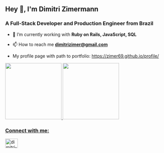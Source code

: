 <h2 align="justify">Hey 👋, I'm Dimitri Zimermann</h2>
<h3 align="justify">A Full-Stack Developer and Production Engineer from Brazil</h3>

- 🌱 I’m currently working with **Ruby on Rails, JavaScript, SQL**

- 📫 How to reach me **dimitrizimer@gmail.com**
- My profile page with path to portfolio: https://zimer69.github.io/profile/

<div align="start">
  <a href="https://github.com/zimer69">
  <img height="180em" src="https://github-readme-stats.vercel.app/api?username=zimer69&show_icons=true&theme=tokyonight&include_all_commits=true&count_private=true"/>
  <img height="180em" src="https://github-readme-stats.vercel.app/api/top-langs/?username=zimer69&layout=compact&langs_count=7&theme=tokyonight"/>
</div>
  
<h3 align="left">Connect with me:</h3>
<p align="left">
  <a href="https://linkedin.com/in/dimitri-zimermann" target="blank"><img align="center" src="https://raw.githubusercontent.com/rahuldkjain/github-profile-readme-generator/master/src/images/icons/Social/linked-in-alt.svg" alt="dimitri-zimermann" height="30" width="40" /></a>
</p>
